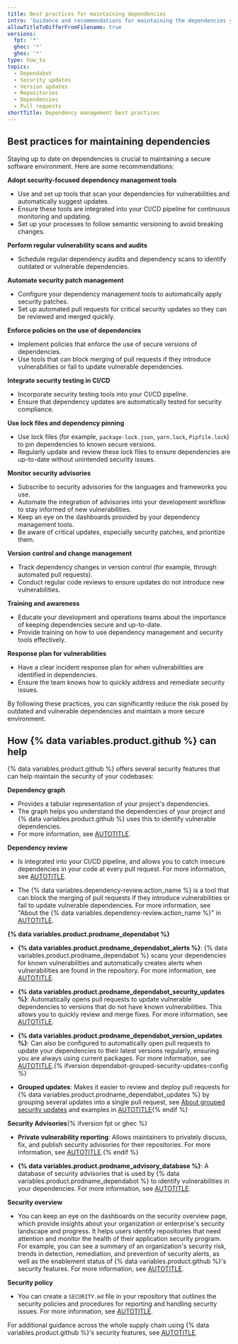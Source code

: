 ```yaml
---
title: Best practices for maintaining dependencies
intro: 'Guidance and recommendations for maintaining the dependencies you use, including {% data variables.product.github %}''s security products that can help.'
allowTitleToDifferFromFilename: true
versions:
  fpt: '*'
  ghec: '*'
  ghes: '*'
type: how_to
topics:
  - Dependabot
  - Security updates
  - Version updates
  - Repositories
  - Dependencies
  - Pull requests
shortTitle: Dependency management best practices
---
```


## Best practices for maintaining dependencies

Staying up to date on dependencies is crucial to maintaining a secure software environment. Here are some recommendations:

**Adopt security-focused dependency management tools**

   * Use and set up tools that scan your dependencies for vulnerabilities and automatically suggest updates.
   * Ensure these tools are integrated into your CI/CD pipeline for continuous monitoring and updating.
   * Set up your processes to follow semantic versioning to avoid breaking changes.

**Perform regular vulnerability scans and audits**

   * Schedule regular dependency audits and dependency scans to identify outdated or vulnerable dependencies.

**Automate security patch management**

   * Configure your dependency management tools to automatically apply security patches.
   * Set up automated pull requests for critical security updates so they can be reviewed and merged quickly.

**Enforce policies on the use of dependencies**

   * Implement policies that enforce the use of secure versions of dependencies.
   * Use tools that can block merging of pull requests if they introduce vulnerabilities or fail to update vulnerable dependencies.

**Integrate security testing in CI/CD**

   * Incorporate security testing tools into your CI/CD pipeline.
   * Ensure that dependency updates are automatically tested for security compliance.

**Use lock files and dependency pinning**

   * Use lock files (for example, `package-lock.json`, `yarn.lock`, `Pipfile.lock`) to pin dependencies to known secure versions.
   * Regularly update and review these lock files to ensure dependencies are up-to-date without unintended security issues.

**Monitor security advisories**

   * Subscribe to security advisories for the languages and frameworks you use.
   * Automate the integration of advisories into your development workflow to stay informed of new vulnerabilities.
   * Keep an eye on the dashboards provided by your dependency management tools.
   * Be aware of critical updates, especially security patches, and prioritize them.

**Version control and change management**

   * Track dependency changes in version control (for example, through automated pull requests).
   * Conduct regular code reviews to ensure updates do not introduce new vulnerabilities.

 **Training and awareness**

   * Educate your development and operations teams about the importance of keeping dependencies secure and up-to-date.
   * Provide training on how to use dependency management and security tools effectively.

**Response plan for vulnerabilities**

   * Have a clear incident response plan for when vulnerabilities are identified in dependencies.
   * Ensure the team knows how to quickly address and remediate security issues.

By following these practices, you can significantly reduce the risk posed by outdated and vulnerable dependencies and maintain a more secure environment.

## How {% data variables.product.github %} can help

{% data variables.product.github %} offers several security features that can help maintain the security of your codebases:

**Dependency graph**

   * Provides a tabular representation of your project's dependencies.
   * The graph helps you understand the dependencies of your project and {% data variables.product.github %} uses this to identify vulnerable dependencies.
   * For more information, see [AUTOTITLE](/code-security/supply-chain-security/understanding-your-software-supply-chain/about-the-dependency-graph).

**Dependency review**

   * Is integrated into your CI/CD pipeline, and allows you to catch insecure dependencies in your code at every pull request. For more information, see [AUTOTITLE](/code-security/supply-chain-security/understanding-your-software-supply-chain/about-dependency-review).

   * The {% data variables.dependency-review.action_name %} is a tool that can block the merging of pull requests if they introduce vulnerabilities or fail to update vulnerable dependencies. For more information, see "About the {% data variables.dependency-review.action_name %}" in [AUTOTITLE](/code-security/supply-chain-security/understanding-your-software-supply-chain/about-dependency-review#about-the-dependency-review-action).

**{% data variables.product.prodname_dependabot %}**

   * **{% data variables.product.prodname_dependabot_alerts %}**: {% data variables.product.prodname_dependabot %} scans your dependencies for known vulnerabilities and automatically  creates alerts when vulnerabilities are found in the repository. For more information, see [AUTOTITLE](/code-security/dependabot/dependabot-alerts/about-dependabot-alerts).

   * **{% data variables.product.prodname_dependabot_security_updates %}**: Automatically opens pull requests to update vulnerable dependencies to versions that do not have known vulnerabilities. This allows you to quickly review and merge fixes. For more information, see [AUTOTITLE](/code-security/dependabot/dependabot-security-updates/about-dependabot-security-updates).

   * **{% data variables.product.prodname_dependabot_version_updates %}**: Can also be configured to automatically open pull requests to update your dependencies to their latest versions regularly, ensuring you are always using current packages. For more information, see [AUTOTITLE](/code-security/dependabot/dependabot-version-updates/about-dependabot-version-updates).{% ifversion dependabot-grouped-security-updates-config %}

   * **Grouped updates**: Makes it easier to review and deploy pull requests for {% data variables.product.prodname_dependabot_updates %} by grouping several updates into a single pull request, see [About grouped security updates](/code-security/dependabot/dependabot-security-updates/about-dependabot-security-updates#about-grouped-security-updates) and examples in [AUTOTITLE](/code-security/dependabot/dependabot-version-updates/optimizing-pr-creation-version-updates#reducing-the-volume-of-dependabot-pull-requests){% endif %}

**Security Advisories**{% ifversion fpt or ghec %}

   * **Private vulnerability reporting**: Allows maintainers to privately discuss, fix, and publish security advisories for their repositories. For more information, see [AUTOTITLE](/code-security/security-advisories/guidance-on-reporting-and-writing-information-about-vulnerabilities/privately-reporting-a-security-vulnerability).{% endif %}

   * **{% data variables.product.prodname_advisory_database %}**: A database of security advisories that is used by {% data variables.product.prodname_dependabot %} to identify vulnerabilities in your dependencies. For more information, see [AUTOTITLE](/code-security/security-advisories/working-with-global-security-advisories-from-the-github-advisory-database/about-the-github-advisory-database).

**Security overview**

   * You can keep an eye on the dashboards on the security overview page, which provide  insights about your organization or enterprise's security landscape and progress. It helps users identify repositories that need attention and monitor the health of their application security program. For example, you can see a summary of an organization's security risk, trends in detection, remediation, and prevention of security alerts, as well as the enablement status of {% data variables.product.github %}'s security features. For more information, see [AUTOTITLE](/code-security/security-overview/about-security-overview).

**Security policy**

   * You can create a `SECURITY.md` file in your repository that outlines the security policies and procedures for reporting and handling security issues. For more information, see [AUTOTITLE](/code-security/getting-started/adding-a-security-policy-to-your-repository).

For additional guidance across the whole supply chain using {% data variables.product.github %}'s security features, see [AUTOTITLE](/code-security/supply-chain-security/end-to-end-supply-chain/end-to-end-supply-chain-overview).
